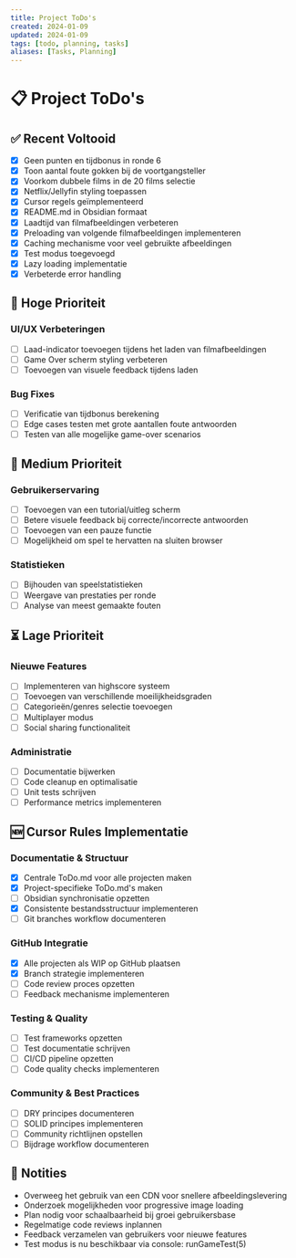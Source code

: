 ```yaml
---
title: Project ToDo's
created: 2024-01-09
updated: 2024-01-09
tags: [todo, planning, tasks]
aliases: [Tasks, Planning]
---
```


# 📋 Project ToDo's

## ✅ Recent Voltooid

- [x] Geen punten en tijdbonus in ronde 6
- [x] Toon aantal foute gokken bij de voortgangsteller
- [x] Voorkom dubbele films in de 20 films selectie
- [x] Netflix/Jellyfin styling toepassen
- [x] Cursor regels geïmplementeerd
- [x] README.md in Obsidian formaat
- [x] Laadtijd van filmafbeeldingen verbeteren
- [x] Preloading van volgende filmafbeeldingen implementeren
- [x] Caching mechanisme voor veel gebruikte afbeeldingen
- [x] Test modus toegevoegd
- [x] Lazy loading implementatie
- [x] Verbeterde error handling

## 🚀 Hoge Prioriteit

### UI/UX Verbeteringen
- [ ] Laad-indicator toevoegen tijdens het laden van filmafbeeldingen
- [ ] Game Over scherm styling verbeteren
- [ ] Toevoegen van visuele feedback tijdens laden

### Bug Fixes
- [ ] Verificatie van tijdbonus berekening
- [ ] Edge cases testen met grote aantallen foute antwoorden
- [ ] Testen van alle mogelijke game-over scenarios

## 🔄 Medium Prioriteit

### Gebruikerservaring
- [ ] Toevoegen van een tutorial/uitleg scherm
- [ ] Betere visuele feedback bij correcte/incorrecte antwoorden
- [ ] Toevoegen van een pauze functie
- [ ] Mogelijkheid om spel te hervatten na sluiten browser

### Statistieken
- [ ] Bijhouden van speelstatistieken
- [ ] Weergave van prestaties per ronde
- [ ] Analyse van meest gemaakte fouten

## ⏳ Lage Prioriteit

### Nieuwe Features
- [ ] Implementeren van highscore systeem
- [ ] Toevoegen van verschillende moeilijkheidsgraden
- [ ] Categorieën/genres selectie toevoegen
- [ ] Multiplayer modus
- [ ] Social sharing functionaliteit

### Administratie
- [ ] Documentatie bijwerken
- [ ] Code cleanup en optimalisatie
- [ ] Unit tests schrijven
- [ ] Performance metrics implementeren

## 🆕 Cursor Rules Implementatie

### Documentatie & Structuur
- [x] Centrale ToDo.md voor alle projecten maken
- [x] Project-specifieke ToDo.md's maken
- [ ] Obsidian synchronisatie opzetten
- [x] Consistente bestandsstructuur implementeren
- [ ] Git branches workflow documenteren

### GitHub Integratie
- [x] Alle projecten als WIP op GitHub plaatsen
- [x] Branch strategie implementeren
- [ ] Code review proces opzetten
- [ ] Feedback mechanisme implementeren

### Testing & Quality
- [ ] Test frameworks opzetten
- [ ] Test documentatie schrijven
- [ ] CI/CD pipeline opzetten
- [ ] Code quality checks implementeren

### Community & Best Practices
- [ ] DRY principes documenteren
- [ ] SOLID principes implementeren
- [ ] Community richtlijnen opstellen
- [ ] Bijdrage workflow documenteren

## 📝 Notities

- Overweeg het gebruik van een CDN voor snellere afbeeldingslevering
- Onderzoek mogelijkheden voor progressive image loading
- Plan nodig voor schaalbaarheid bij groei gebruikersbase
- Regelmatige code reviews inplannen
- Feedback verzamelen van gebruikers voor nieuwe features
- Test modus is nu beschikbaar via console: runGameTest(5) 